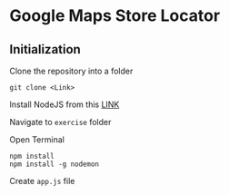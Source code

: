 # Google Maps Store Locator 

## Initialization

Clone the repository into a folder

    git clone <Link>

Install NodeJS from this [LINK](https://nodejs.org/en/)

Navigate to `exercise` folder

Open Terminal

    npm install
    npm install -g nodemon

Create `app.js` file    





